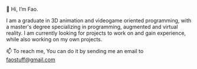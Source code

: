 👋  Hi, I’m Fao.

I am a graduate in 3D animation and videogame oriented programming, with a master's degree specializing in programming, augmented and virtual reality.
I am currently looking for projects to work on and gain experience, while also working on my own projects.

📫  To reach me, You can do it by sending me an email to faostuff@gmail.com
